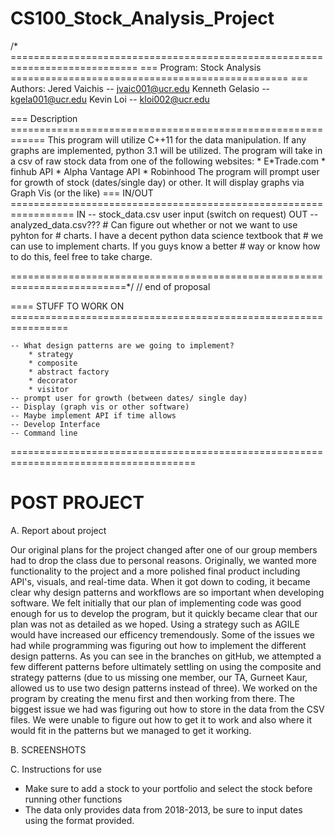 # CS100_Stock_Analysis_Project
/* ============================================================================
   === Program: Stock Analysis ================================================
   === Authors:	Jered Vaichis	-- jvaic001@ucr.edu
		Kenneth Gelasio -- kgela001@ucr.edu
		Kevin Loi	-- kloi002@ucr.edu 

   === Description ============================================================
	    This program will utilize C++11 for the data manipulation. If any
	    graphs are implemented, python 3.1 will be utilized. The program 
	    will take in a csv of raw stock data from one of the following
	    websites:
		* E*Trade.com
		* finhub API
		* Alpha Vantage API
		* Robinhood
	    The program will prompt user for growth of stock (dates/single day)
	    or other. It will display graphs via Graph Vis (or the like)
   === IN/OUT =================================================================
	    IN	-- stock_data.csv
		   user input (switch on request)
	    OUT	-- analyzed_data.csv???
		    # Can figure out whether or not we want to use pyhton for
		    # charts. I have a decent python data science textbook that
		    # we can use to implement charts. If you guys know a better
		    # way or know how to do this, feel free to take charge.

   ==========================================================================*/
// end of proposal



==== STUFF TO WORK ON ================================================================

	-- What design patterns are we going to implement?
	    * strategy
	    * composite
	    * abstract factory
	    * decorator
	    * visitor
    -- prompt user for growth (between dates/ single day)
    -- Display (graph vis or other software)
    -- Maybe implement API if time allows
    -- Develop Interface
    -- Command line
======================================================================================


POST PROJECT
======================================================================================

A. Report about project

  Our original plans for the project changed after one of our group members had to drop the
class due to personal reasons. Originally, we wanted more functionality to the project and a 
more polished final product including API's, visuals, and real-time data.
  When it got down to coding, it became clear why design patterns and workflows are so important
 when developing software. We felt initially that our plan of implementing code was good enough 
 for us to develop the program, but it quickly became clear that our plan was not as detailed as 
 we hoped. Using a strategy such as AGILE would have increased our efficency tremendously.
  Some of the issues we had while programming was figuring out how to implement the different design 
 patterns. As you can see in the branches on gitHub, we attempted a few different patterns before 
 ultimately settling on using the composite and strategy patterns (due to us missing one member,
 our TA, Gurneet Kaur, allowed us to use two design patterns instead of three).
  We worked on the program by creating the menu first and then working from there. The biggest 
  issue we had was figuring out how to store in the data from the CSV files. We were unable to 
  figure out how to get it to work and also where it would fit in the patterns but we managed to
  get it working.
  
  
B. SCREENSHOTS



C. Instructions for use
- Make sure to add a stock to your portfolio and select the stock before running other functions
- The data only provides data from 2018-2013, be sure to input dates using the format provided.
 



